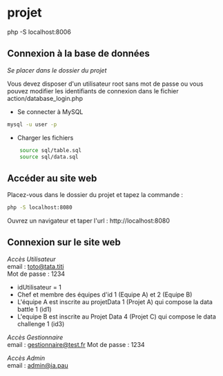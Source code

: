 # projet

php -S localhost:8006

## Connexion à la base de données

*Se placer dans le dossier du projet*

Vous devez disposer d'un utilisateur root sans mot de passe ou vous pouvez modifier les identifiants de connexion dans le fichier action/database_login.php

- Se connecter à MySQL 
``` bash
mysql -u user -p
```
- Charger les fichiers

```bash
    source sql/table.sql
    source sql/data.sql
```

## Accéder au site web

Placez-vous dans le dossier du projet et tapez la commande :

```bash
php -S localhost:8080
```

Ouvrez un navigateur et taper l'url :
http://localhost:8080

## Connexion sur le site web

*Accès Utilisateur*   
email : toto@tata.titi  
Mot de passe : 1234  
- idUtilisateur = 1  
- Chef et membre des équipes d'id 1 (Equipe A) et 2 (Equipe B)
- L'équipe A est inscrite au projetData 1 (Projet A) qui compose la data battle 1 (id1)
- L'equipe B est inscrite au Projet Data 4 (Projet C) qui compose le data challenge 1 (id3)


*Accès Gestionnaire*   
email : gestionnaire@test.fr
Mot de passe : 1234

*Accès Admin*   
email : admin@ia.pau
